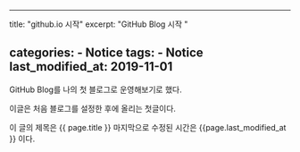  ---
 title: "github.io 시작"
 excerpt: "GitHub Blog 시작 "

 categories:
 	- Notice
 tags:
 	- Notice
 last_modified_at: 2019-11-01
 ---

 GitHub Blog를 나의 첫 블로그로 운영해보기로 했다.

 이글은 처음 블로그를 설정한 후에 올리는 첫글이다.

 이 글의 제목은 {{ page.title }}
 마지막으로 수정된 시간은 {{page.last_modified_at }} 이다. 
 

